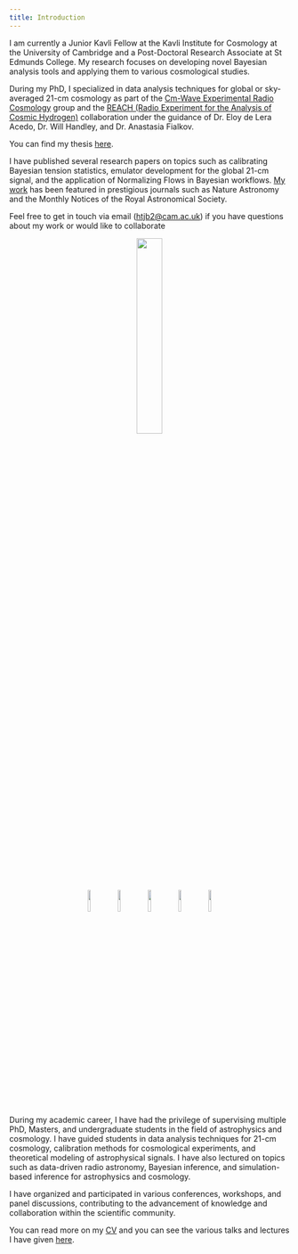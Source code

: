 ```yaml
---
title: Introduction
---
```


I am currently a Junior Kavli Fellow at the Kavli Institute for Cosmology at the University of Cambridge and a 
Post-Doctoral Research Associate at St Edmunds College. My research focuses on developing 
novel Bayesian analysis tools and applying them to various cosmological studies.

During my PhD, I specialized in data analysis techniques for global or sky-averaged 21-cm cosmology as 
part of the [Cm-Wave Experimental Radio Cosmology](https://cavendishcmwavecosmology.weebly.com/) group 
and the [REACH (Radio Experiment for the Analysis of Cosmic Hydrogen)](https://www.astro.phy.cam.ac.uk/research/research-projects/reach/reach) collaboration 
under the guidance of Dr. Eloy de Lera Acedo, Dr. Will Handley, and Dr. Anastasia Fialkov.

You can find my thesis [here](https://github.com/htjb/Thesis/blob/main/Thesis.pdf).

I have published several research papers on topics such as calibrating Bayesian tension statistics, 
emulator development for the global 21-cm signal, and the application of Normalizing Flows in Bayesian workflows. 
[My work](https://harrybevins.co.uk/work.html) has been featured in prestigious journals such 
as Nature Astronomy and the Monthly Notices of the Royal Astronomical Society.

Feel free to get in touch via email (htjb2@cam.ac.uk) if you have questions about
my work or would like to collaborate

<center><img src="{{ site.url }}/assets/harry_bevins.jpeg" width="30%" alt-text="Portrait image"></center>

<center>
<a href='https://arxiv.org/search/?searchtype=author&query=Bevins%2C+H+T+J'><img src="{{ site.url }}/assets/arxiv.png" width="10%" alt-text="arXiv Link"></a>
<a href='https://github.com/htjb'><img src="{{ site.url }}/assets/github_logo.png" width="10%" alt-text="Github Link"></a>
<a href='https://www.linkedin.com/in/harry-bevins-641a6512a/'><img src="{{ site.url }}/assets/linkedin.png" width="10%" alt-text="Linkedin Link"></a>
<a href='https://ui.adsabs.harvard.edu/search/q=author%3A%22Bevins%2C%20H.%20T.%20J.%22&sort=date%20desc%2C%20bibcode%20desc&p_=0'><img src="{{ site.url }}/assets/ads.png" width="10%" alt-text="ADS Link"></a>
<a href='https://www.webofscience.com/wos/author/record/3920858'><img src="{{ site.url }}/assets/wos.png" width="10%" alt-text="Web of Science Link"></a>
</center>

During my academic career, I have had the privilege of supervising multiple PhD, Masters, and undergraduate students in 
the field of astrophysics and cosmology. I have guided students in data analysis techniques for 21-cm cosmology, 
calibration methods for cosmological experiments, and theoretical modeling of astrophysical signals. 
I have also lectured on topics such as data-driven radio astronomy, Bayesian inference, and simulation-based inference for astrophysics and cosmology.

I have organized and participated in various conferences, workshops, 
and panel discussions, contributing to the advancement of knowledge and collaboration within the scientific community.

You can read more on my [CV](https://github.com/htjb/CV/releases/download/Current/CV.pdf) and you can
see the various talks and lectures I have given [here](https://github.com/htjb/Talks).